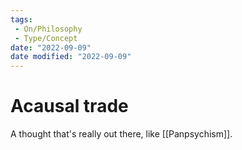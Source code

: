 ```yaml
---
tags:
 - On/Philosophy
 - Type/Concept
date: "2022-09-09"
date modified: "2022-09-09"
---
```


# Acausal trade
A thought that's really out there, like [[Panpsychism]].
